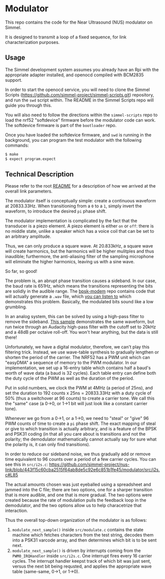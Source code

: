 # Modulator

This repo contains the code for the Near Ultrasound (NUS) modulator on Simmel.

It is designed to transmit a loop of a fixed sequence, for link characterization purposes. 

## Usage

The Simmel development system assumes you already have an Rpi with the
appropriate adapter installed, and openocd compiled with BCM2835
support.

In order to start the openocd service, you will need to clone
the Simmel Scripts
(https://github.com/simmel-project/simmel-scripts.git) repository, and
run the `swd` script within. The README in the Simmel Scripts repo
will guide you through this.

You will also need to follow the directions within the
`simmel-scripts` repo to load the nrf52 "softdevice" firmware before
the modulator code can work. The softdevice firmware is part of the
`bootloader` repo.

Once you have loaded the softdevice firmware, and `swd` is running in the
background, you can program the test modulator with the following
commands:

``` sh
$ make
$ expect program.expect
```

## Technical Description

Please refer to the root
[README](https://github.com/simmel-project/nus-link/blob/master/README.md)
for a description of how we arrived at the overall link parameters.

The modulator itself is conceptually simple: create a continuous waveform
at 20833.33Hz. When transitioning from a `0` to a `1`, simply invert the
waveform, to introduce the desired `pi` phase shift.

The modulator implementation is complicated by the fact that the transducer
is a piezo element. A piezo element is either `on` or `off`: there is no
middle state, unlike a speaker which has a voice coil that can be set to
an arbitrary amplitude.

Thus, we can only produce a square wave. At 20.833kHz, a square wave will create
harmonics, but the harmonics will be higher mulitples and thus inaudible;
furthermore, the anti-aliasing filter of the sampling microphone will eliminate
the higher harmonics, leaving us with a sine wave.

So far, so good!

The problem is, an abrupt phase transition causes a sideband. In our
case, the baud rate is 651Hz, which means the transitions representing
the bits are solidly in the audible range. The
[bpsk-modem](https://github.com/simmel-project/bpsk-modem) repo
contains code that will actually generate a `.wav` file, which [you
can listen
to](https://github.com/simmel-project/bpsk-modem/blob/master/samples/modulated.wav)
which demonstrates this problem. Basically, the modulated bits sound
like a low grumbling.

In an analog system, this can be solved by using a high-pass filter to remove
the sideband. [This sample](https://github.com/simmel-project/bpsk-modem/blob/master/samples/modulated-20833-hpf2.wav)
demonstrates the same waveform, but run twice through an Audacity high-pass
filter with the cutoff set to 20kHz and a 48dB per octaive roll-off. You
won't hear anything, but the data is still there!

Unfortunately, we have a digital modulator, therefore, we can't play
this filtering trick. Instead, we use wave-table synthesis to
gradually lengthen or shorten the period of the carrier. The NRF52
has a PWM unit which can "easyDMA" a sequence of memory to the PWM
modulator. In our implementation, we set up a 16-entry table which
contains half a baud's worth of wave data (a baud is 32 cycles). Each
table entry can define both the duty cycle of the PWM as well as the
duration of the period. 

Put in solid numbers, we clock the PWM at 4MHz (a period of 25ns), and
set the duration to 192 counts x 25ns = 20833.33Hz with a duty cycle
of 50% (thus a switchover at 96 counts) to create a carrier tone. We
call this the "same" case (a 0->0, or 1->1 bit will just look like a
constant carrier tone).

Whenever we go from a 0->1, or a 1->0, we need to "steal" or "give" 96
PWM counts of time to create a `pi` phase shift. The exact mapping of
steal or give to which transition is actually arbitrary, and is a
feature of the BPSK and PSK31 coding (in that all you care about is
transitions and not the polarity; the demodulator mathematically
cannot actually say for sure what the polarity is, it can only find
transitions).

In order to reduce our sideband noise, we thus gradually add or remove
time equivalent to 96 counts over a period of a few carrier
cycles. You can see this in `src/i2s.c`:
https://github.com/simmel-project/nus-link/blob/443f15c60cba2515f64ab8de5c92e6c851b1fe45/modulator/src/i2s.c#L85

The actual amounts chosen was just eyeballed using a spreadsheet and
jammed into the C file; there are two options, one for a sharper
transition that is more audible, and one that is more gradual. The
two options were created because the rate of modulation pulls the
feedback loop in the demodulator, and the two options allow us to
help characetrize that interaction.

Thus the overall top-down organization of the modulator is as follows:

1. `modulate_next_sample()` inside `src/modulate.c` contains the state
machine which fetches characters from the test string, decodes them
into a PSK31 varcode array, and then determines which bit is to be
sent next. 
1. `modulate_next_sample()` is driven by interrupts coming from
the `PWM0_IRQHandler` inside `src/i2s.c`. One interrupt fires
every 16 carrier cycles. The interrupt handler keepst track of
which bit was just sent, versus the next bit being requsted,
and applies the appropriate wave table (same-same, 0->1, or 1->0).

